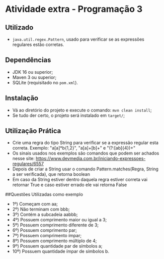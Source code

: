 # Atividade extra - Programação 3

## Utilizado
- `java.util.regex.Pattern`, usado para verificar se as expressões regulares estão corretas.

## Dependências
- JDK 16 ou superior;
- Maven 3 ou superior;
- SQLite (requisitado no `pom.xml`).

## Instalação
- Vá ao diretório do projeto e execute o comando: `mvn clean install`;
- Se tudo der certo, o projeto será instalado em `target/`;

## Utilização Prática
- Crie uma regra do tipo String para verificar se a expressão regular esta correta. Exemplo: "a[a]*b{1,2}", "a[a]+[b]+" e "(?:[ab]{4})+"
- Os sinais usados nos exemplos são comandos que podem ser achados nesse site: https://www.devmedia.com.br/iniciando-expressoes-regulares/6557
- Depois de criar a String usar o comando Pattern.matches(Regra, String a ser verificada), que retorna boolean
- Em caso da String estiver dentro daquela regra estiver correta vai retornar True e caso estiver errado ele vai retorna False

##Questões Utilizadas como exemplo
- 1º) Começam com aa;
- 2º) Não terminam com bbb;
- 3º) Contém a subcadeia aabbb;
- 4º) Possuem comprimento maior ou igual a 3;
- 5º) Possuem comprimento diferente de 3;
- 6º) Possuem comprimento par;
- 7º) Possuem comprimento ímpar;
- 8º) Possuem comprimento múltiplo de 4;
- 9º) Possuem quantidade par de símbolos a;
- 10º) Possuem quantidade ímpar de símbolos b.
